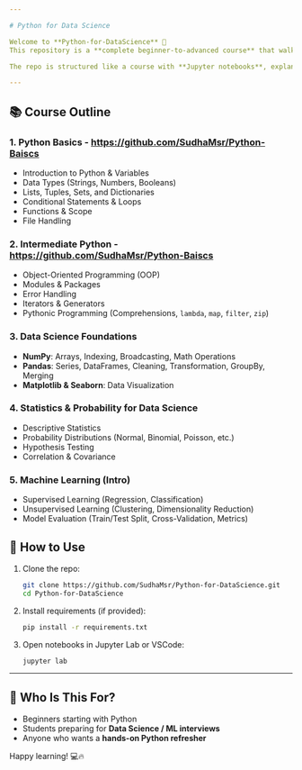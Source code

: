 ```yaml
---

# Python for Data Science

Welcome to **Python-for-DataScience** 🚀
This repository is a **complete beginner-to-advanced course** that walks you through Python programming and its applications in **Data Science, Machine Learning, and AI**.

The repo is structured like a course with **Jupyter notebooks**, explanations, and practical exercises.

---
```


## 📚 Course Outline

### 1. Python Basics - https://github.com/SudhaMsr/Python-Baiscs

* Introduction to Python & Variables
* Data Types (Strings, Numbers, Booleans)
* Lists, Tuples, Sets, and Dictionaries
* Conditional Statements & Loops
* Functions & Scope
* File Handling

### 2. Intermediate Python - https://github.com/SudhaMsr/Python-Baiscs

* Object-Oriented Programming (OOP)
* Modules & Packages
* Error Handling
* Iterators & Generators
* Pythonic Programming (Comprehensions, `lambda`, `map`, `filter`, `zip`)

### 3. Data Science Foundations

* **NumPy**: Arrays, Indexing, Broadcasting, Math Operations
* **Pandas**: Series, DataFrames, Cleaning, Transformation, GroupBy, Merging
* **Matplotlib & Seaborn**: Data Visualization

### 4. Statistics & Probability for Data Science

* Descriptive Statistics
* Probability Distributions (Normal, Binomial, Poisson, etc.)
* Hypothesis Testing
* Correlation & Covariance

### 5. Machine Learning (Intro)

* Supervised Learning (Regression, Classification)
* Unsupervised Learning (Clustering, Dimensionality Reduction)
* Model Evaluation (Train/Test Split, Cross-Validation, Metrics)



## 🔧 How to Use

1. Clone the repo:

   ```bash
   git clone https://github.com/SudhaMsr/Python-for-DataScience.git
   cd Python-for-DataScience
   ```
2. Install requirements (if provided):

   ```bash
   pip install -r requirements.txt
   ```
3. Open notebooks in Jupyter Lab or VSCode:

   ```bash
   jupyter lab
   ```

---

## 🎯 Who Is This For?

* Beginners starting with Python
* Students preparing for **Data Science / ML interviews**
* Anyone who wants a **hands-on Python refresher**


Happy learning! 💻🔥
